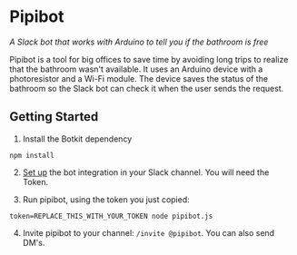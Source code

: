 # Pipibot
_A Slack bot that works with Arduino to tell you if the bathroom is free_

Pipibot is a tool for big offices to save time by avoiding long trips to realize that the bathroom wasn't available. It uses an Arduino device with a photoresistor and a Wi-Fi module. The device saves the status of the bathroom so the Slack bot can check it when the user sends the request.

## Getting Started
1) Install the Botkit dependency

```
npm install
```

2) [Set up](https://my.slack.com/services/new/bot) the bot integration in your Slack channel. You will need the Token.

3) Run pipibot, using the token you just copied:

```
token=REPLACE_THIS_WITH_YOUR_TOKEN node pipibot.js
```

4) Invite pipibot to your channel: ``/invite @pipibot``. You can also send DM's.
